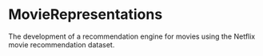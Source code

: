 # MovieRepresentations
The development of a recommendation engine for movies using the Netflix movie recommendation dataset.
